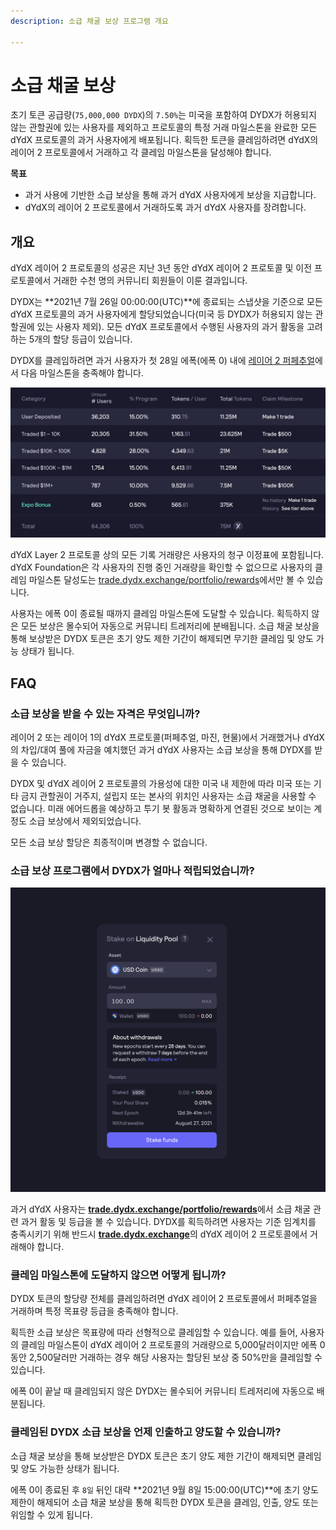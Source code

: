 ```yaml
---
description: 소급 채굴 보상 프로그램 개요

---
```


# 소급 채굴 보상

초기 토큰 공급량(`75,000,000 DYDX`)의 `7.50%`는 미국을 포함하여 DYDX가 허용되지 않는 관할권에 있는 사용자를 제외하고 프로토콜의 특정 거래 마일스톤을 완료한 모든 dYdX 프로토콜의 과거 사용자에게 배포됩니다. 획득한 토큰을 클레임하려면 dYdX의 레이어 2 프로토콜에서 거래하고 각 클레임 마일스톤을 달성해야 합니다.

**목표**

* 과거 사용에 기반한 소급 보상을 통해 과거 dYdX 사용자에게 보상을 지급합니다.
* dYdX의 레이어 2 프로토콜에서 거래하도록 과거 dYdX 사용자를 장려합니다.

## 개요

dYdX 레이어 2 프로토콜의 성공은 지난 3년 동안 dYdX 레이어 2 프로토콜 및 이전 프로토콜에서 거래한 수천 명의 커뮤니티 회원들이 이룬 결과입니다.

DYDX는 **2021년 7월 26일 00:00:00(UTC)**에 종료되는 스냅샷을 기준으로 모든 dYdX 프로토콜의 과거 사용자에게 할당되었습니다\(미국 등 DYDX가 허용되지 않는 관할권에 있는 사용자 제외). 모든 dYdX 프로토콜에서 수행된 사용자의 과거 활동을 고려하는 5개의 할당 등급이 있습니다.

DYDX를 클레임하려면 과거 사용자가 첫 28일 에폭\(에폭 0\) 내에 [레이어 2 퍼페추얼](https://trade.dydx.exchange)에서 다음 마일스톤을 충족해야 합니다.

![](../.gitbook/assets/buckets.png)

dYdX Layer 2 프로토콜 상의 모든 기록 거래량은 사용자의 청구 이정표에 포함됩니다. dYdX Foundation은 각 사용자의 진행 중인 거래량을 확인할 수 없으므로 사용자의 클레임 마일스톤 달성도는 [trade.dydx.exchange/portfolio/rewards](https://trade.dydx.exchange/portfolio/rewards)에서만 볼 수 있습니다.

사용자는 에폭 0이 종료될 때까지 클레임 마일스톤에 도달할 수 있습니다. 획득하지 않은 모든 보상은 몰수되어 자동으로 커뮤니티 트레저리에 분배됩니다. 소급 채굴 보상을 통해 보상받은 DYDX 토큰은 초기 양도 제한 기간이 해제되면 무기한 클레임 및 양도 가능 상태가 됩니다.

## **FAQ**

### **소급 보상을 받을 수 있는 자격은 무엇입니까?**

레이어 2 또는 레이어 1의 dYdX 프로토콜\(퍼페추얼, 마진, 현물\)에서 거래했거나 dYdX의 차입/대여 풀에 자금을 예치했던 과거 dYdX 사용자는 소급 보상을 통해 DYDX를 받을 수 있습니다.

DYDX 및 dYdX 레이어 2 프로토콜의 가용성에 대한 미국 내 제한에 따라 미국 또는 기타 금지 관할권이 거주지, 설립지 또는 본사의 위치인 사용자는 소급 채굴을 사용할 수 없습니다. 미래 에어드롭을 예상하고 투기 봇 활동과 명확하게 연결된 것으로 보이는 계정도 소급 보상에서 제외되었습니다.

모든 소급 보상 할당은 최종적이며 변경할 수 없습니다.

### 소급 보상 프로그램에서 DYDX가 얼마나 적립되었습니까?

![클레임 마일스톤 및 진행 상황 보기](../.gitbook/assets/image%20%2825%29.png)

과거 dYdX 사용자는 [**trade.dydx.exchange/portfolio/rewards**](https://trade.dydx.exchange/portfolio/rewards)에서 소급 채굴 관련 과거 활동 및 등급을 볼 수 있습니다. DYDX를 획득하려면 사용자는 기준 임계치를 충족시키기 위해 반드시 [**trade.dydx.exchange**](https://trade.dydx.exchange/)의 dYdX 레이어 2 프로토콜에서 거래해야 합니다.

### 클레임 마일스톤에 도달하지 않으면 어떻게 됩니까?

DYDX 토큰의 할당량 전체를 클레임하려면 dYdX 레이어 2 프로토콜에서 퍼페추얼을 거래하며 특정 목표량 등급을 충족해야 합니다.

획득한 소급 보상은 목표량에 따라 선형적으로 클레임할 수 있습니다. 예를 들어, 사용자의 클레임 마일스톤이 dYdX 레이어 2 프로토콜의 거래량으로 5,000달러이지만 에폭 0 동안 2,500달러만 거래하는 경우 해당 사용자는 할당된 보상 중 50%만을 클레임할 수 있습니다.

에폭 0이 끝날 때 클레임되지 않은 DYDX는 몰수되어 커뮤니티 트레저리에 자동으로 배분됩니다.

### 클레임된 DYDX 소급 보상을 언제 인출하고 양도할 수 있습니까?

소급 채굴 보상을 통해 보상받은 DYDX 토큰은 초기 양도 제한 기간이 해제되면 클레임 및 양도 가능한 상태가 됩니다.

에폭 0이 종료된 후 `8일` 뒤인 대략 **2021년 9월 8일 15:00:00(UTC)**에 초기 양도 제한이 해제되어 소급 채굴 보상을 통해 획득한 DYDX 토큰을 클레임, 인출, 양도 또는 위임할 수 있게 됩니다.

